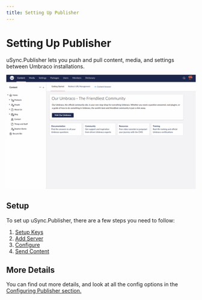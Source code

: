 ```yaml
---
title: Setting Up Publisher
---
```


# Setting Up Publisher

uSync.Publisher lets you push and pull content, media, and settings between Umbraco installations.

![Publisher Demo](newPublisherDemo.gif)

## Setup
To set up uSync.Publisher, there are a few steps you need to follow:

1. [Setup Keys](key)
2. [Add Server](addserver)
3. [Configure](configure)
4. [Send Content](send)

## More Details
You can find out more details, and look at all the config options in the [Configuring Publisher section.](../../../../category/configuring-publisher)
